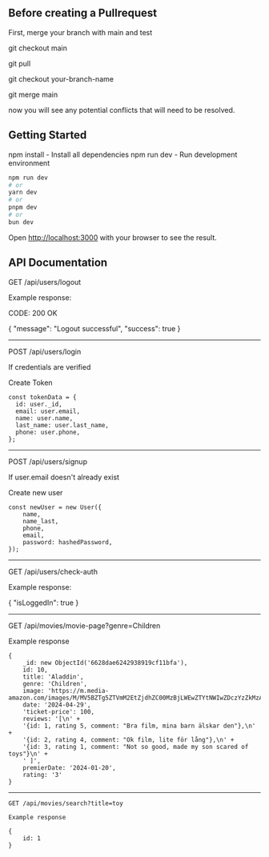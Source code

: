 ## Before creating a Pullrequest

First, merge your branch with main and test

git checkout main

git pull

git checkout your-branch-name

git merge main

now you will see any potential conflicts that will need to be resolved.

## Getting Started

npm install - Install all dependencies
npm run dev - Run development environment

```bash
npm run dev
# or
yarn dev
# or
pnpm dev
# or
bun dev
```

Open [http://localhost:3000](http://localhost:3000) with your browser to see the result.

## API Documentation

GET /api/users/logout

Example response:

CODE: 200 OK

{
"message": "Logout successful",
"success": true
}

---

POST /api/users/login

If credentials are verified

Create Token

    const tokenData = {
      id: user._id,
      email: user.email,
      name: user.name,
      last_name: user.last_name,
      phone: user.phone,
    };

---

POST /api/users/signup

If user.email doesn't already exist

Create new user

    const newUser = new User({
        name,
        name_last,
        phone,
        email,
        password: hashedPassword,
    });

---

GET /api/users/check-auth

Example response:

{
"isLoggedIn": true
}

---

GET /api/movies/movie-page?genre=Children

Example response

    {
        _id: new ObjectId('6628dae6242938919cf11bfa'),
        id: 10,
        title: 'Aladdin',
        genre: 'Children',
        image: 'https://m.media-amazon.com/images/M/MV5BZTg5ZTVmM2EtZjdhZC00MzBjLWEwZTYtNWIwZDczYzZkMzA4XkEyXkFqcGdeQXVyMTQxNzMzNDI@._V1_FMjpg_UX1000_.jpg',
        date: '2024-04-29',
        'ticket-price': 100,
        reviews: '[\n' +
        '{id: 1, rating 5, comment: "Bra film, mina barn älskar den"},\n' +
        '{id: 2, rating 4, comment: "Ok film, lite för lång"},\n' +
        '{id: 3, rating 1, comment: "Not so good, made my son scared of toys"}\n' +
        ' ]',
        premierDate: '2024-01-20',
        rating: '3'
    }

---

    GET /api/movies/search?title=toy

    Example response

    {
        id: 1
    }

